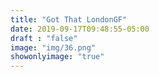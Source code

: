 ```yaml
---
title: "Got That LondonGF"
date: 2019-09-17T09:48:55-05:00
draft : "false"
image: "img/36.png"
showonlyimage: "true"
---
```

